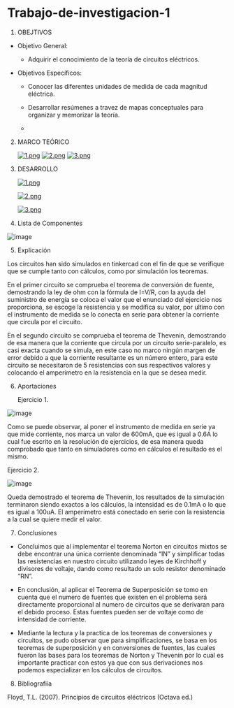 # Trabajo-de-investigacion-1

1. OBEJTIVOS

  * Objetivo General:
    
    - Adquirir el conocimiento de la teoría de circuitos eléctricos.
    
  * Objetivos Específicos:

    - Conocer las diferentes unidades de medida de cada magnitud eléctrica.

    - Desarrollar resúmenes a travez de mapas conceptuales para organizar y memorizar la teoría.
    
    - 
    
2. MARCO TEÓRICO

  
   [![1.png](https://i.postimg.cc/NGSv3JMW/1.png)](https://postimg.cc/LhtWfVjT)
   [![2.png](https://i.postimg.cc/zXhY8CH3/2.png)](https://postimg.cc/fJMrv0Kh)
   [![3.png](https://i.postimg.cc/NjwqMKRD/3.png)](https://postimg.cc/2VTX98cL)
   

3. DESARROLLO


   [![1.png](https://i.postimg.cc/VNtmZkdT/1.png)](https://postimg.cc/8FT2jDdB)
    
    [![2.png](https://i.postimg.cc/8cxVb8TD/2.png)](https://postimg.cc/QKgPXyBn)
    
    [![3.png](https://i.postimg.cc/y6RBVdj8/3.png)](https://postimg.cc/ThTB0TBz)
   
4. Lista de Componentes

![image](https://user-images.githubusercontent.com/76134214/103854504-9a507e80-507e-11eb-9e3f-b8e48caab0c6.png)

5. Explicación

Los circuitos han sido simulados en tinkercad con el fin de que se verifique que se cumple tanto con cálculos, como por simulación los teoremas.

En el primer circuito se comprueba el teorema de conversión de fuente, demostrando la ley de ohm con la fórmula de I=V/R, con la ayuda del suministro de energía se coloca el valor que el enunciado del ejercicio nos proporciona, se escoge la resistencia y se modifica su valor, por ultimo con el instrumento de medida se lo conecta en serie para obtener la corriente que circula por el circuito.

En el segundo circuito se comprueba el teorema de Thevenin, demostrando de esa manera que la corriente que circula por un circuito serie-paralelo, es casi exacta cuando se simula, en este caso no marco ningún margen de error debido a que la corriente resultante es un número entero, para este circuito se necesitaron de 5 resistencias con sus respectivos valores y colocando el amperímetro en la resistencia en la que se desea medir.

6. Aportaciones

   Ejercicio 1.
   
 ![image](https://user-images.githubusercontent.com/76132461/103853158-69bb1580-507b-11eb-90ad-bdb4a657738f.png)
 
 Como se puede observar, al poner el instrumento de medida en serie ya que mide corriente, nos marca un valor de 600mA, que es igual a 0.6A lo cual fue escrito en la resolución de ejercicios, de esa manera queda comprobado que tanto en simuladores como en cálculos el resultado es el mismo.
 
   Ejercicio 2.
   
 ![image](https://user-images.githubusercontent.com/76134214/103856075-0da7bf80-5082-11eb-9cb3-df54a0a567c1.png)
 
 Queda demostrado el teorema de Thevenin, los resultados de la simulación terminaron siendo exactos a los cálculos, la intensidad es de 0.1mA o lo que es igual a 100uA. El amperímetro está conectado en serie con la resistencia a la cual se quiere medir el valor.
 
 7. Conclusiones
 
 - Concluimos que al implementar el teorema Norton en circuitos mixtos se debe encontrar una única corriente denominada “IN” y simplificar todas las resistencias en nuestro circuito utilizando leyes de Kirchhoff y divisores de voltaje, dando como resultado un solo resistor denominado “RN”.

 - En conclusión, al aplicar el Teorema de Superposición se tomo en cuenta que el numero de fuentes que existen en el problema será directamente proporcional al numero de circuitos que se derivaran para el debido proceso. Estas fuentes pueden ser de voltaje como de intensidad de corriente.
 
 - Mediante la lectura y la practica de los teoremas de conversiones y circuitos, se pudo observar que para simplificaciones, se basa en los teoremas de superposición y en conversiones de fuentes, las cuales fueron las bases para los teoremas de Norton y Thevenin por lo cual es importante practicar con estos ya que con sus derivaciones nos podemos especializar en los cálculos de circuitos.

 
 8. Bibliografiía
 
 Floyd, T.L. (2007). Principios de circuitos eléctricos (Octava ed.)
